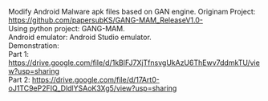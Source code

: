 Modify Android Malware apk files based on GAN engine. Originam Project: https://github.com/papersubKS/GANG-MAM_ReleaseV1.0-
<br>
Using python project: GANG-MAM.
<br>
Android emulator: Android Studio emulator.
<br>
Demonstration:
<br>
Part 1: https://drive.google.com/file/d/1kBlFJ7XjTfnsvgUkAzU6ThEwv7ddmkTU/view?usp=sharing
<br>
Part 2: https://drive.google.com/file/d/17Art0-oJ1TC9eP2FIQ_DldlYSAoK3Xg5/view?usp=sharing
